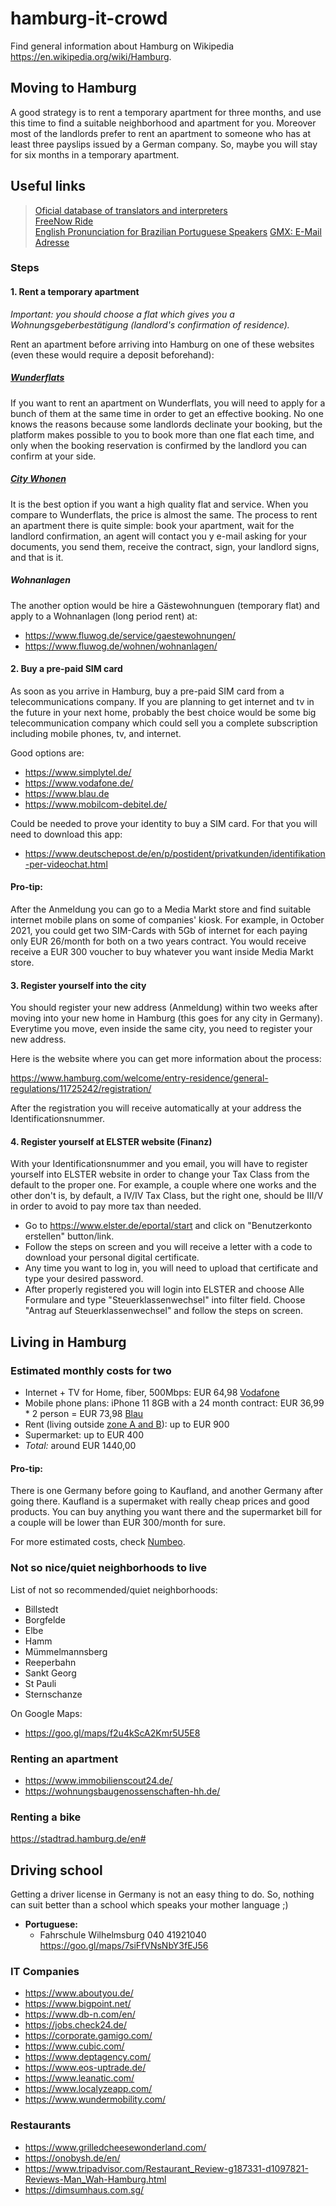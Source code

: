 # hamburg-it-crowd

Find general information about Hamburg on Wikipedia https://en.wikipedia.org/wiki/Hamburg.

## Moving to Hamburg
A good strategy is to rent a temporary apartment for three months, and use this time to find a suitable neighborhood and apartment for you. Moreover most of the landlords prefer to rent an apartment to someone who has at least three payslips issued by a German company. So, maybe you will stay for six months in a temporary apartment.

## Useful links

> [Oficial database of translators and interpreters](https://www.justiz-dolmetscher.de/Recherche/en/Suchen)\
> [FreeNow Ride](https://free-now.com/de-en/ride/)  
> [English Pronunciation for Brazilian Portuguese Speakers](https://voiceklar.com/course/brazil/)
> [GMX: E-Mail Adresse](https://www.gmx.net/)

### Steps
#### 1. Rent a temporary apartment
_Important: you should choose a flat which gives you a Wohnungsgeberbestätigung (landlord's confirmation of residence)._

Rent an apartment before arriving into Hamburg on one of these websites (even these would require a deposit beforehand):

##### [Wunderflats](http://wunderflats.com/)

If you want to rent an apartment on Wunderflats, you will need to apply for a bunch of them at the same time in order to get an effective booking. No one knows the reasons because some landlords declinate your booking, but the platform makes possible to you to book more than one flat each time, and only when the booking reservation is confirmed by the landlord you can confirm at your side.

##### [City Whonen](https://www.city-wohnen.de/)

It is the best option if you want a high quality flat and service. When you compare to Wunderflats, the price is almost the same. The process to rent an apartment there is quite simple: book your apartment, wait for the landlord confirmation, an agent will contact you y e-mail asking for your documents, you send them, receive the contract, sign, your landlord signs, and that is it.

##### Wohnanlagen
The another option would be hire a Gästewohnunguen (temporary flat) and apply to a Wohnanlagen (long period rent) at:
- https://www.fluwog.de/service/gaestewohnungen/
- https://www.fluwog.de/wohnen/wohnanlagen/

#### 2. Buy a pre-paid SIM card
As soon as you arrive in Hamburg, buy a pre-paid SIM card from a telecommunications company. If you are planning to get internet and tv in the future in your next home, probably the best choice would be some big telecommunication company which could sell you a complete subscription including mobile phones, tv, and internet.

Good options are:
- https://www.simplytel.de/
- https://www.vodafone.de/
- https://www.blau.de
- https://www.mobilcom-debitel.de/

Could be needed to prove your identity to buy a SIM card. For that you will need to download this app:
- https://www.deutschepost.de/en/p/postident/privatkunden/identifikation-per-videochat.html

#### Pro-tip:
After the Anmeldung you can go to a Media Markt store and find suitable internet mobile plans on some of companies' kiosk. For example, in October 2021, you could get two SIM-Cards with 5Gb of internet for each paying only EUR 26/month for both on a two years contract. You would receive receive a EUR 300 voucher to buy whatever you want inside Media Markt store.

#### 3. Register yourself into the city
You should register your new address (Anmeldung) within two weeks after moving into your new home in Hamburg (this goes for any city in Germany). Everytime you move, even inside the same city, you need to register your new address.

Here is the website where you can get more information about the process:

https://www.hamburg.com/welcome/entry-residence/general-regulations/11725242/registration/

After the registration you will receive automatically at your address the Identificationsnummer.

#### 4. Register yourself at ELSTER website (Finanz)

With your Identificationsnummer and you email, you will have to register yourself into ELSTER website in order to change your Tax Class from the default to the proper one. For example, a couple where one works and the other don't is, by default, a IV/IV Tax Class, but the right one, should be III/V in order to avoid to pay more tax than needed.

- Go to https://www.elster.de/eportal/start and click on "Benutzerkonto erstellen" button/link.
- Follow the steps on screen and you will receive a letter with a code to download your personal digital certificate.
- Any time you want to log in, you will need to upload that certificate and type your desired password.
- After properly registered you will login into ELSTER and choose Alle Formulare and type "Steuerklassenwechsel" into filter field. Choose "Antrag auf Steuerklassenwechsel" and follow the steps on screen.

## Living in Hamburg

### Estimated monthly costs for two
- Internet + TV for Home, fiber, 500Mbps: EUR 64,98 [Vodafone](https://zuhauseplus.vodafone.de/kombi-pakete/internet-telefon-tv/glasfaser/?icmp=kombi-angebote-neukunden:modul1:3:glasfaser-internet&tv)
- Mobile phone plans: iPhone 11 8GB with a 24 month contract: EUR 36,99 * 2 person = EUR 73,98 [Blau](https://www.blau.de/e-shop/apple/apple-iphone-11-details)
- Rent (living outside [zone A and B](https://www.hvv.de/en/plans)): up to EUR 900
- Supermarket: up to EUR 400
- *Total:* around EUR 1440,00

#### Pro-tip:
There is one Germany before going to Kaufland, and another Germany after going there. Kaufland is a supermaket with really cheap prices and good products. You can buy anything you want there and the supermarket bill for a couple will be lower than EUR 300/month for sure.

For more estimated costs, check [Numbeo](https://www.numbeo.com/cost-of-living/in/Hamburg).

### Not so nice/quiet neighborhoods to live
List of not so recommended/quiet neighborhoods:
- Billstedt
- Borgfelde
- Elbe
- Hamm
- Mümmelmannsberg
- Reeperbahn
- Sankt Georg
- St Pauli
- Sternschanze

On Google Maps:
- https://goo.gl/maps/f2u4kScA2Kmr5U5E8

### Renting an apartment
- https://www.immobilienscout24.de/
- https://wohnungsbaugenossenschaften-hh.de/

### Renting a bike

https://stadtrad.hamburg.de/en#

## Driving school

Getting a driver license in Germany is not an easy thing to do. So, nothing can suit better than a school which speaks your mother language ;) 

- **Portuguese:**
  - Fahrschule Wilhelmsburg 040 41921040 https://goo.gl/maps/7siFfVNsNbY3fEJ56

### IT Companies
- https://www.aboutyou.de/
- https://www.bigpoint.net/
- https://www.db-n.com/en/
- https://jobs.check24.de/
- https://corporate.gamigo.com/
- https://www.cubic.com/
- https://www.deptagency.com/
- https://www.eos-uptrade.de/
- https://www.leanatic.com/
- https://www.localyzeapp.com/
- https://www.wundermobility.com/

### Restaurants

- https://www.grilledcheesewonderland.com/
- https://onobysh.de/en/
- https://www.tripadvisor.com/Restaurant_Review-g187331-d1097821-Reviews-Man_Wah-Hamburg.html
- https://dimsumhaus.com.sg/
